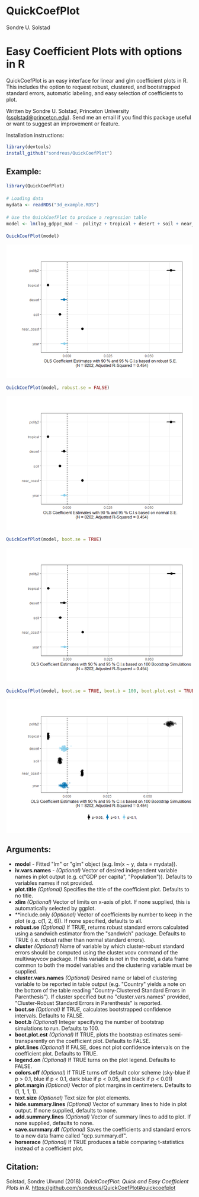 QuickCoefPlot
================
Sondre U. Solstad

Easy Coefficient Plots with options in R
========================================

QuickCoefPlot is an easy interface for linear and glm coefficient plots in R. This includes the option to request robust, clustered, and bootstrapped standard errors, automatic labeling, and easy selection of coefficients to plot.

Written by Sondre U. Solstad, Princeton University (<ssolstad@princeton.edu>). Send me an email if you find this package useful or want to suggest an improvement or feature.

Installation instructions:

``` r
library(devtools)
install_github("sondreus/QuickCoefPlot")
```

Example:
--------

``` r
library(QuickCoefPlot)

# Loading data
mydata <- readRDS("3d_example.RDS")

# Use the QuickCoefPlot to produce a regression table     
model <- lm(log_gdppc_mad ~  polity2 + tropical + desert + soil + near_coast + year, data = mydata)

QuickCoefPlot(model)
```

![](README_files/figure-markdown_github/unnamed-chunk-2-1.png)

``` r
QuickCoefPlot(model, robust.se = FALSE)
```

![](README_files/figure-markdown_github/unnamed-chunk-2-2.png)

``` r
QuickCoefPlot(model, boot.se = TRUE)
```

![](README_files/figure-markdown_github/unnamed-chunk-2-3.png)

``` r
QuickCoefPlot(model, boot.se = TRUE, boot.b = 100, boot.plot.est = TRUE, legend.on = TRUE)
```

![](README_files/figure-markdown_github/unnamed-chunk-2-4.png)

Arguments:
----------

-   **model** - Fitted "lm" or "glm" object (e.g. lm(x ~ y, data = mydata)).
-   **iv.vars.names** - *(Optional)* Vector of desired independent variable names in plot output (e.g. c("GDP per capita", "Population")). Defaults to variables names if not provided.
-   **plot.title** *(Optional)* Specifies the title of the coefficient plot. Defaults to no title.
-   **xlim** *(Optional)* Vector of limits on x-axis of plot. If none supplied, this is automatically selected by ggplot.
-   \*\*include.only *(Optional)* Vector of coefficients by number to keep in the plot (e.g. c(1, 2, 6)). If none specified, defaults to all.
-   **robust.se** *(Optional)* If TRUE, returns robust standard errors calculated using a sandwich estimator from the "sandwich" package. Defaults to TRUE (i.e. robust rather than normal standard errors).
-   **cluster** *(Optional)* Name of variable by which cluster-robust standard errors should be computed using the cluster.vcov command of the multiwayvcov package. If this variable is not in the model, a data frame common to both the model variables and the clustering variable must be supplied.
-   **cluster.vars.names** *(Optional)* Desired name or label of clustering variable to be reported in table output (e.g. "Country" yields a note on the bottom of the table reading "Country-Clustered Standard Errors in Parenthesis"). If cluster specified but no "cluster.vars.names" provided, "Cluster-Robust Standard Errors in Parenthesis" is reported.
-   **boot.se** *(Optional)* If TRUE, calculates bootstrapped confidence intervals. Defaults to FALSE.
-   **boot.b** *(Optional)* Integer specifying the number of bootstrap simulations to run. Defaults to 100.
-   **boot.plot.est** *(Optional)* If TRUE, plots the bootstrap estimates semi-transparently on the coefficient plot. Defaults to FALSE.
-   **plot.lines** *(Optional)* If FALSE, does not plot confidence intervals on the coefficient plot. Defaults to TRUE.
-   **legend.on** *(Optional)* If TRUE turns on the plot legend. Defaults to FALSE.
-   **colors.off** *(Optional)* If TRUE turns off default color scheme (sky-blue if p &gt; 0.1, blue if p &lt; 0.1, dark blue if p &lt; 0.05, and black if p &lt; 0.01)
-   **plot.margin** *(Optional)* Vector of plot margins in centimeters. Defaults to (1, 1, 1, 1).
-   **text.size** *(Optional)* Text size for plot elements.
-   **hide.summary.lines** *(Optional)* Vector of summary lines to hide in plot output. If none supplied, defaults to none.
-   **add.summary.lines** *(Optional)* Vector of summary lines to add to plot. If none supplied, defaults to none.
-   **save.summary.df** *(Optional)* Saves the coefficients and standard errors to a new data frame called "qcp.summary.df".
-   **horserace** *(Optional)* If TRUE produces a table comparing t-statistics instead of a coefficient plot.

Citation:
---------

Solstad, Sondre Ulvund (2018). *QuickCoefPlot: Quick and Easy Coefficient Plots in R*. <https://github.com/sondreus/QuickCoefPlot#quickcoefplot>
